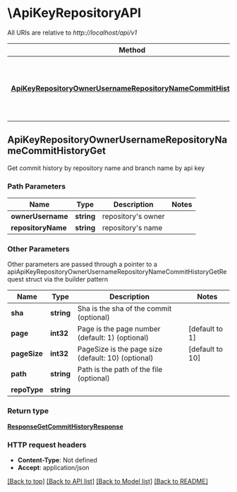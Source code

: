 # \ApiKeyRepositoryAPI

All URIs are relative to *http://localhost/api/v1*

Method | HTTP request | Description
------------- | ------------- | -------------
[**ApiKeyRepositoryOwnerUsernameRepositoryNameCommitHistoryGet**](ApiKeyRepositoryAPI.md#ApiKeyRepositoryOwnerUsernameRepositoryNameCommitHistoryGet) | **Get** /api-key/repository/{ownerUsername}/{repositoryName}/commit/history | Get commit history by repository name and branch name by api key



## ApiKeyRepositoryOwnerUsernameRepositoryNameCommitHistoryGet

Get commit history by repository name and branch name by api key


### Path Parameters


Name | Type | Description  | Notes
------------- | ------------- | ------------- | -------------
**ownerUsername** | **string** | repository&#39;s owner | 
**repositoryName** | **string** | repository&#39;s name | 

### Other Parameters

Other parameters are passed through a pointer to a apiApiKeyRepositoryOwnerUsernameRepositoryNameCommitHistoryGetRequest struct via the builder pattern


Name | Type | Description  | Notes
------------- | ------------- | ------------- | -------------
 **sha** | **string** | Sha is the sha of the commit (optional) | 
 **page** | **int32** | Page is the page number (default: 1) (optional) | [default to 1]
 **pageSize** | **int32** | PageSize is the page size (default: 10) (optional) | [default to 10]
 **path** | **string** | Path is the path of the file (optional) | 
 **repoType** | **string** |  | 

### Return type

[**ResponseGetCommitHistoryResponse**](ResponseGetCommitHistoryResponse.md)


### HTTP request headers

- **Content-Type**: Not defined
- **Accept**: application/json

[[Back to top]](#) [[Back to API list]](../README.md#documentation-for-api-endpoints)
[[Back to Model list]](../README.md#documentation-for-models)
[[Back to README]](../README.md)

